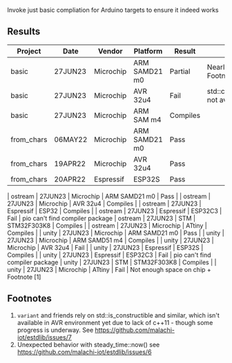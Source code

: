 Invoke just basic compliation for Arduino targets to ensure it indeed works

## Results

| Project     |   Date  | Vendor    | Platform      | Result   | Notes |
| ----------- | ------- | --------- | ------------- | -------- | -----
| basic       | 27JUN23 | Microchip | ARM SAMD21 m0 | Partial  | Nearly passes see Footnote [2]
| basic       | 27JUN23 | Microchip | AVR 32u4      | Fail     | std::chrono::steady_time not available
| basic       | 27JUN23 | Microchip | ARM SAM m4    | Compiles |
| from_chars  | 06MAY22 | Microchip | ARM SAMD21 m0 | Pass   |
| from_chars  | 19APR22 | Microchip | AVR 32u4      | Pass   |
| from_chars  | 20APR22 | Espressif | ESP32S        | Pass   |

| ostream     | 27JUN23 | Microchip | ARM SAMD21 m0 | Pass     |
| ostream     | 27JUN23 | Microchip | AVR 32u4      | Compiles |
| ostream     | 27JUN23 | Espressif | ESP32         | Compiles |
| ostream     | 27JUN23 | Espressif | ESP32C3       | Fail     | pio can't find compiler package
| ostream     | 27JUN23 | STM       | STM32F303K8   | Compiles |
| ostream     | 27JUN23 | Microchip | ATtiny        | Compiles |
| unity       | 27JUN23 | Microchip | ARM SAMD21 m0 | Pass     |
| unity       | 27JUN23 | Microchip | ARM SAMD51 m4 | Compiles |
| unity       | 27JUN23 | Microchip | AVR 32u4      | Fail     |
| unity       | 27JUN23 | Espressif | ESP32S        | Compiles |
| unity       | 27JUN23 | Espressif | ESP32C3       | Fail     | pio can't find compiler package
| unity       | 27JUN23 | STM       | STM32F303K8   | Compiles |
| unity       | 27JUN23 | Microchip | ATtiny        | Fail     | Not enough space on chip + Footnote [1]

## Footnotes

1. `variant` and friends rely on std::is_constructible and similar, which isn't available in AVR environment yet due to lack of c++11 - though some progress is underway.  See https://github.com/malachi-iot/estdlib/issues/7
2.  Unexpected behavior with steady_time::now() see https://github.com/malachi-iot/estdlib/issues/6